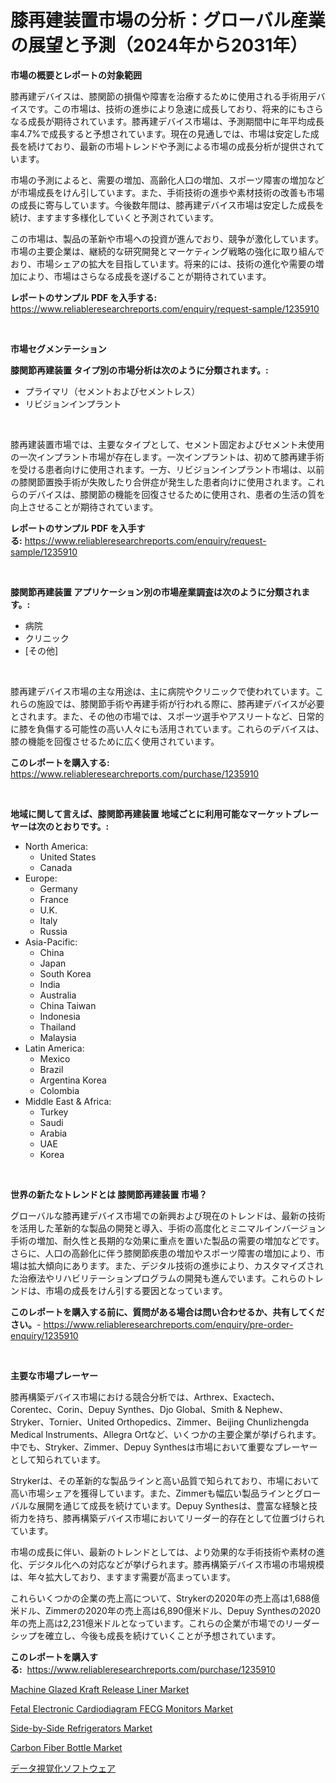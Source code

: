 <p><h1>膝再建装置市場の分析：グローバル産業の展望と予測（2024年から2031年）</h1></p><p><strong>市場の概要とレポートの対象範囲</strong></p>
<p><p>膝再建デバイスは、膝関節の損傷や障害を治療するために使用される手術用デバイスです。この市場は、技術の進歩により急速に成長しており、将来的にもさらなる成長が期待されています。膝再建デバイス市場は、予測期間中に年平均成長率4.7%で成長すると予想されています。現在の見通しでは、市場は安定した成長を続けており、最新の市場トレンドや予測による市場の成長分析が提供されています。</p><p>市場の予測によると、需要の増加、高齢化人口の増加、スポーツ障害の増加などが市場成長をけん引しています。また、手術技術の進歩や素材技術の改善も市場の成長に寄与しています。今後数年間は、膝再建デバイス市場は安定した成長を続け、ますます多様化していくと予測されています。</p><p>この市場は、製品の革新や市場への投資が進んでおり、競争が激化しています。市場の主要企業は、継続的な研究開発とマーケティング戦略の強化に取り組んでおり、市場シェアの拡大を目指しています。将来的には、技術の進化や需要の増加により、市場はさらなる成長を遂げることが期待されています。</p></p>
<p><strong>レポートのサンプル PDF を入手する:</strong> <a href="https://www.reliableresearchreports.com/enquiry/request-sample/1235910">https://www.reliableresearchreports.com/enquiry/request-sample/1235910</a></p>
<p>&nbsp;</p>
<p><strong>市場セグメンテーション</strong></p>
<p><strong>膝関節再建装置 タイプ別の市場分析は次のように分類されます。:</strong></p>
<p><ul><li>プライマリ（セメントおよびセメントレス）</li><li>リビジョンインプラント</li></ul></p>
<p>&nbsp;</p>
<p><p>膝再建装置市場では、主要なタイプとして、セメント固定およびセメント未使用の一次インプラント市場が存在します。一次インプラントは、初めて膝再建手術を受ける患者向けに使用されます。一方、リビジョンインプラント市場は、以前の膝関節置換手術が失敗したり合併症が発生した患者向けに使用されます。これらのデバイスは、膝関節の機能を回復させるために使用され、患者の生活の質を向上させることが期待されています。</p></p>
<p><strong>レポートのサンプル PDF を入手する:</strong>&nbsp;<a href="https://www.reliableresearchreports.com/enquiry/request-sample/1235910">https://www.reliableresearchreports.com/enquiry/request-sample/1235910</a></p>
<p>&nbsp;</p>
<p><strong> 膝関節再建装置 アプリケーション別の市場産業調査は次のように分類されます。:</strong></p>
<p><ul><li>病院</li><li>クリニック</li><li>[その他]</li></ul></p>
<p>&nbsp;</p>
<p><p>膝再建デバイス市場の主な用途は、主に病院やクリニックで使われています。これらの施設では、膝関節手術や再建手術が行われる際に、膝再建デバイスが必要とされます。また、その他の市場では、スポーツ選手やアスリートなど、日常的に膝を負傷する可能性の高い人々にも活用されています。これらのデバイスは、膝の機能を回復させるために広く使用されています。</p></p>
<p><strong>このレポートを購入する:</strong>&nbsp; <a href="https://www.reliableresearchreports.com/purchase/1235910">https://www.reliableresearchreports.com/purchase/1235910</a></p>
<p>&nbsp;</p>
<p><strong>地域に関して言えば、膝関節再建装置 地域ごとに利用可能なマーケットプレーヤーは次のとおりです。:</strong></p>
<p><ul>
    <li>
        North America:
        <ul>
            <li>United States</li>
            <li>Canada</li>
        </ul>
    </li>
    <li>
        Europe:
        <ul>
            <li>Germany</li>
            <li>France</li>
            <li>U.K.</li>
            <li>Italy</li>
            <li>Russia</li>
        </ul>
    </li>
    <li>
        Asia-Pacific:
        <ul>
            <li>China</li>
            <li>Japan</li>
            <li>South Korea</li>
            <li>India</li>
            <li>Australia</li>
            <li>China Taiwan</li>
            <li>Indonesia</li>
            <li>Thailand</li>
            <li>Malaysia</li>
        </ul>
    </li>
    <li>
        Latin America:
        <ul>
            <li>Mexico</li>
            <li>Brazil</li>
            <li>Argentina Korea</li>
            <li>Colombia</li>
        </ul>
    </li>
    <li>
        Middle East & Africa:
        <ul>
            <li>Turkey</li>
            <li>Saudi</li>
            <li>Arabia</li>
            <li>UAE</li>
            <li>Korea</li>
        </ul>
    </li>
    </ul></p>
<p>&nbsp;</p>
<p><strong>世界の新たなトレンドとは 膝関節再建装置 市場？</strong></p>
<p><p>グローバルな膝再建デバイス市場での新興および現在のトレンドは、最新の技術を活用した革新的な製品の開発と導入、手術の高度化とミニマルインバージョン手術の増加、耐久性と長期的な効果に重点を置いた製品の需要の増加などです。さらに、人口の高齢化に伴う膝関節疾患の増加やスポーツ障害の増加により、市場は拡大傾向にあります。また、デジタル技術の進歩により、カスタマイズされた治療法やリハビリテーションプログラムの開発も進んでいます。これらのトレンドは、市場の成長をけん引する要因となっています。</p></p>
<p><strong>このレポートを購入する前に、質問がある場合は問い合わせるか、共有してください。</strong>- <a href="https://www.reliableresearchreports.com/enquiry/pre-order-enquiry/1235910">https://www.reliableresearchreports.com/enquiry/pre-order-enquiry/1235910</a></p>
<p>&nbsp;</p>
<p><strong>主要な市場プレーヤー</strong></p>
<p><p>膝再構築デバイス市場における競合分析では、Arthrex、Exactech、Corentec、Corin、Depuy Synthes、Djo Global、Smith & Nephew、Stryker、Tornier、United Orthopedics、Zimmer、Beijing Chunlizhengda Medical Instruments、Allegra Ortなど、いくつかの主要企業が挙げられます。中でも、Stryker、Zimmer、Depuy Synthesは市場において重要なプレーヤーとして知られています。</p><p>Strykerは、その革新的な製品ラインと高い品質で知られており、市場において高い市場シェアを獲得しています。また、Zimmerも幅広い製品ラインとグローバルな展開を通じて成長を続けています。Depuy Synthesは、豊富な経験と技術力を持ち、膝再構築デバイス市場においてリーダー的存在として位置づけられています。</p><p>市場の成長に伴い、最新のトレンドとしては、より効果的な手術技術や素材の進化、デジタル化への対応などが挙げられます。膝再構築デバイス市場の市場規模は、年々拡大しており、ますます需要が高まっています。</p><p>これらいくつかの企業の売上高について、Strykerの2020年の売上高は1,688億米ドル、Zimmerの2020年の売上高は6,890億米ドル、Depuy Synthesの2020年の売上高は2,231億米ドルとなっています。これらの企業が市場でのリーダーシップを確立し、今後も成長を続けていくことが予想されています。</p></p>
<p><strong>このレポートを購入する:</strong>&nbsp;&nbsp;<a href="https://www.reliableresearchreports.com/purchase/1235910">https://www.reliableresearchreports.com/purchase/1235910</a></p>
<p><p><a href="https://thundering-castanet-c65.notion.site/Machine-Glazed-Kraft-Release-Liner-Market-Analysis-and-Market-Size-Global-Industry-Overview-Market-a7a898f1356448bfb39c6c5c0d1f4aa6">Machine Glazed Kraft Release Liner Market</a></p><p><a href="https://github.com/lylyparadise/Market-Research-Report-List-2/blob/main/fetal-electronic-cardiodiagram-fecg-monitors-market.md">Fetal Electronic Cardiodiagram FECG Monitors Market</a></p><p><a href="https://bubble-tree-ea4.notion.site/Side-by-Side-Refrigerators-Market-Growth-Market-Trends-COVID-19-Impact-and-Forecasts-for-period-f-e6e5c8ee181e4de3afe046f44299c65c">Side-by-Side Refrigerators Market</a></p><p><a href="https://github.com/johnbach50/Market-Research-Report-List-2/blob/main/carbon-fiber-bottle-market.md">Carbon Fiber Bottle Market</a></p><p><a href="https://medium.com/@reliezer65/%E3%83%87%E3%83%BC%E3%82%BF%E5%8F%AF%E8%A6%96%E5%8C%96%E3%82%BD%E3%83%95%E3%83%88%E3%82%A6%E3%82%A7%E3%82%A2%E5%B8%82%E5%A0%B4-%E7%AB%B6%E4%BA%89%E5%88%86%E6%9E%90-%E5%B8%82%E5%A0%B4%E5%8B%95%E5%90%91-2031%E5%B9%B4%E3%81%BE%E3%81%A7%E3%81%AE%E4%BA%88%E6%B8%AC-8334aeb0422b">データ視覚化ソフトウェア</a></p></p>